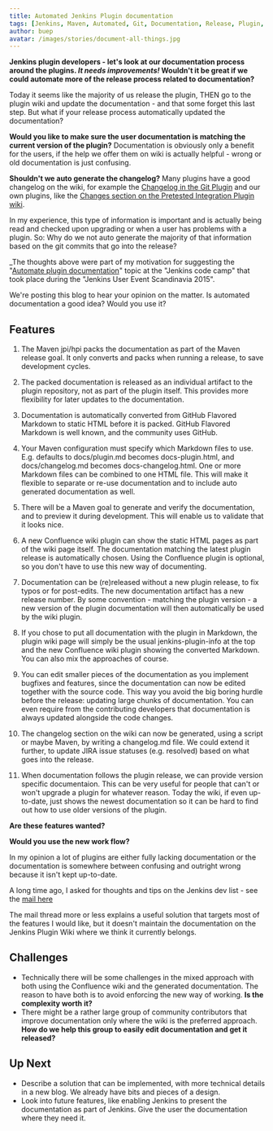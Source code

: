 ```yaml
---
title: Automated Jenkins Plugin documentation
tags: [Jenkins, Maven, Automated, Git, Documentation, Release, Plugin, Markdown, Confluence]
author: buep
avatar: /images/stories/document-all-things.jpg
---
```


**Jenkins plugin developers - let's look at our documentation process around the plugins. _It needs improvements!_ Wouldn't it be great if we could automate more of the release process related to documentation?**

<!--break-->

Today it seems like the majority of us release the plugin, THEN go to the plugin wiki and update the documentation - and that some forget this last step. But what if your release process automatically updated the documentation?

**Would you like to make sure the user documentation is matching the current version of the plugin?**
Documentation is obviously only a benefit for the users, if the help we offer them on wiki is actually helpful - wrong or old documentation is just confusing.

**Shouldn't we auto generate the changelog?**
Many plugins have a good changelog on the wiki, for example the [Changelog in the Git Plugin](https://wiki.jenkins-ci.org/display/JENKINS/Git+Plugin#GitPlugin-Changelog) and our own plugins, like the [Changes section on the Pretested Integration Plugin wiki](https://wiki.jenkins-ci.org/display/JENKINS/Pretested+Integration+Plugin#PretestedIntegrationPlugin-Changes).

In my experience, this type of information is important and is actually being read and checked upon upgrading or when a user has problems with a plugin.
So: Why do we not auto generate the majority of that information based on the git commits that go into the release?

_The thoughts above were part of my motivation for suggesting the "[Automate plugin documentation](https://trello.com/c/WscvjnPB/11-automate-plugin-documentation)" topic at the "Jenkins code camp" that took place during the "Jenkins User Event Scandinavia 2015".

We're posting this blog to hear your opinion on the matter. Is automated documentation a good idea? Would you use it?

## Features

1) The Maven jpi/hpi packs the documentation as part of the Maven release goal. It only converts and packs when running a release, to save development cycles.

2) The packed documentation is released as an individual artifact to the plugin repository, not as part of the plugin itself. This provides more flexibility for later updates to the documentation.

3) Documentation is automatically converted from GitHub Flavored Markdown to static HTML before it is packed. GitHub Flavored Markdown is well known, and the community uses GitHub.

4) Your Maven configuration must specify which Markdown files to use. E.g. defaults to docs/plugin.md becomes docs-plugin.html, and docs/changelog.md becomes docs-changelog.html. One or more Markdown files can be combined to one HTML file. This will make it flexible to separate or re-use documentation and to include auto generated documentation as well.

5) There will be a Maven goal to generate and verify the documentation, and to preview it during development. This will enable us to validate that it looks nice.

6) A new Confluence wiki plugin can show the static HTML pages as part of the wiki page itself. The documentation matching the latest plugin release is automatically chosen. Using the Confluence plugin is optional, so you don't have to use this new way of documenting.

7) Documentation can be (re)released without a new plugin release, to fix typos or for post-edits.
The new documentation artifact has a new release number. By some convention - matching the plugin version - a new version of the plugin documentation will then automatically be used by the wiki plugin.

8) If you chose to put all documentation with the plugin in Markdown, the plugin wiki page will simply be the usual jenkins-plugin-info at the top and the new Confluence wiki plugin showing the converted Markdown. You can also mix the approaches of course.

9) You can edit smaller pieces of the documentation as you implement bugfixes and features, since the documentation can now be edited together with the source code. This way you avoid the big boring hurdle before the release: updating large chunks of documentation. You can even require from the contributing developers that documentation is always updated alongside the code changes.

10) The changelog section on the wiki can now be generated, using a script or maybe Maven, by writing a changelog.md file. We could extend it further, to update JIRA issue statuses (e.g. resolved) based on what goes into the release.

11) When documentation follows the plugin release, we can provide version specific documentaion. This can be very useful for people that can't or won't upgrade a plugin for whatever reason. Today the wiki, if even up-to-date, just shows the newest documentation so it can be hard to find out how to use older versions of the plugin.

**Are these features wanted?**

**Would you use the new work flow?**


In my opinion a lot of plugins are either fully lacking documentation or the documentation is somewhere between confusing and outright wrong because it isn't kept up-to-date.

A long time ago, I asked for thoughts and tips on the Jenkins dev list - see the [mail here](http://jenkins-ci.361315.n4.nabble.com/Automatic-release-and-update-of-plugin-documentation-td4731160.html)

The mail thread more or less explains a useful solution that targets most of the features I would like, but it doesn't maintain the documentation on the Jenkins Plugin Wiki where we think it currently belongs.

## Challenges

* Technically there will be some challenges in the mixed approach with both using the Confluence wiki and the generated documentation. The reason to have both is to avoid enforcing the new way of working. **Is the complexity worth it?**
* There might be a rather large group of community contributors that improve documentation only where the wiki is the preferred approach. **How do we help this group to easily edit documentation and get it released?**

## Up Next

* Describe a solution that can be implemented, with more technical details in a new blog. We already have bits and pieces of a design.
* Look into future features, like enabling Jenkins to present the documentation as part of Jenkins. Give the user the documentation where they need it.
